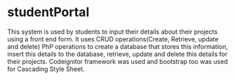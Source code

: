 # studentPortal
This system is used by students to input their details about their projects using a front end form. It uses CRUD operations(Create, Retrieve, update and delete) PhP operations to create a database that stores this information, insert this details to the database, retrieve, update and delete this details for their projects. Codeignitor framework was used and bootstrap too was used for Cascading Style Sheet.
